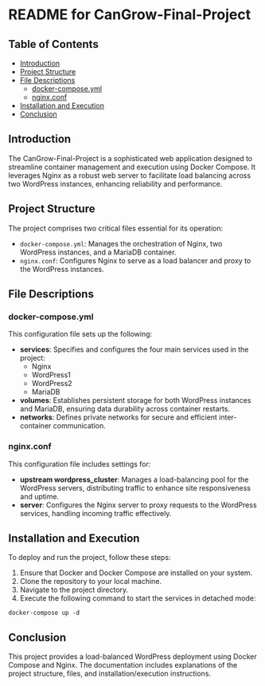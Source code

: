 # README for CanGrow-Final-Project

## Table of Contents
- [Introduction](#introduction)
- [Project Structure](#project-structure)
- [File Descriptions](#file-descriptions)
  - [docker-compose.yml](#docker-composeyml)
  - [nginx.conf](#nginxconf)
- [Installation and Execution](#installation-and-execution)
- [Conclusion](#conclusion)

## Introduction

The CanGrow-Final-Project is a sophisticated web application designed to streamline container management and execution using Docker Compose. It leverages Nginx as a robust web server to facilitate load balancing across two WordPress instances, enhancing reliability and performance.

## Project Structure

The project comprises two critical files essential for its operation:

- `docker-compose.yml`: Manages the orchestration of Nginx, two WordPress instances, and a MariaDB container.
- `nginx.conf`: Configures Nginx to serve as a load balancer and proxy to the WordPress instances.

## File Descriptions

### docker-compose.yml

This configuration file sets up the following:

- **services**: Specifies and configures the four main services used in the project:
  - Nginx
  - WordPress1
  - WordPress2
  - MariaDB
- **volumes**: Establishes persistent storage for both WordPress instances and MariaDB, ensuring data durability across container restarts.
- **networks**: Defines private networks for secure and efficient inter-container communication.

### nginx.conf

This configuration file includes settings for:

- **upstream wordpress_cluster**: Manages a load-balancing pool for the WordPress servers, distributing traffic to enhance site responsiveness and uptime.
- **server**: Configures the Nginx server to proxy requests to the WordPress services, handling incoming traffic effectively.

## Installation and Execution

To deploy and run the project, follow these steps:

1. Ensure that Docker and Docker Compose are installed on your system.
2. Clone the repository to your local machine.
3. Navigate to the project directory.
4. Execute the following command to start the services in detached mode:
```shell
docker-compose up -d
```
## Conclusion

This project provides a load-balanced WordPress deployment using Docker Compose and Nginx. The documentation includes explanations of the project structure, files, and installation/execution instructions.
